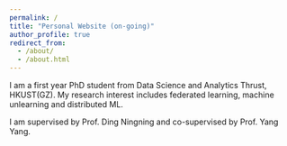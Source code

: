 ```yaml
---
permalink: /
title: "Personal Website (on-going)"
author_profile: true
redirect_from: 
  - /about/
  - /about.html
---
```


I am a first year PhD student from Data Science and Analytics Thrust, HKUST(GZ). My research interest includes federated learning, machine unlearning and distributed ML.

I am supervised by Prof. Ding Ningning and co-supervised by Prof. Yang Yang.
